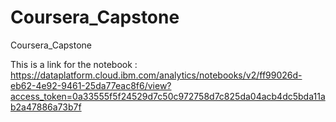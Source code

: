 # Coursera_Capstone
Coursera_Capstone

This is a link for the notebook :
https://dataplatform.cloud.ibm.com/analytics/notebooks/v2/ff99026d-eb62-4e92-9461-25da77eac8f6/view?access_token=0a33555f5f24529d7c50c972758d7c825da04acb4dc5bda11ab2a47886a73b7f
